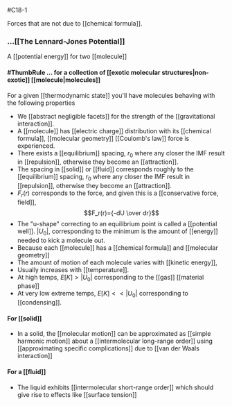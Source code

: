 #C18-1 

Forces that are not due to [[chemical formula]]. 

### ...[[The Lennard-Jones Potential]]
A [[potential energy]] for two [[molecule]]

#### #ThumbRule ... for a collection of [[exotic molecular structures|non-exotic]] [[molecule|molecules]]
For a given [[thermodynamic state]] you'll have molecules behaving with the following properties
- We [[abstract negligible facets]] for the strength of the [[gravitational interaction]].
- A [[molecule]] has [[electric charge]] distribution with its [[chemical formula]], [[molecular geometry]] [[Coulomb's law]] force is experienced.
- There exists a [[equilibrium]] spacing, $r_0$ where any closer the IMF result in [[repulsion]], otherwise they become an [[attraction]].
- The spacing in [[solid]] or [[fluid]] corresponds roughly to the [[equilibrium]] spacing, $r_0$ where any closer the IMF result in [[repulsion]], otherwise they become an [[attraction]].
- $F_r(r)$ corresponds to the force, and given this is a [[conservative force, field]], $$F_r(r)={-dU \over dr}$$
- The "u-shape" correcting to an equilibrium point is called a [[potential well]]. $|U_0|$, corresponding to the minimum is the amount of [[energy]] needed to kick a molecule out.
- Because each [[molecule]] has a [[chemical formula]] and [[molecular geometry]]
- The amount of motion of each molecule varies with [[kinetic energy]],
- Usually increases with [[temperature]].
- At high temps, $E[K] > |U_0|$ corresponding to the [[gas]] [[material phase]]
- At very low extreme temps, $E[K] << |U_0|$ corresponding to [[condensing]].

#### For [[solid]]
- In a solid, the [[molecular motion]] can be approximated as [[simple harmonic motion]] about a [[intermolecular long-range order]] using [[approximating specific complications]] due to [[van der Waals interaction]]

#### For a [[fluid]]
- The liquid exhibits [[intermolecular short-range order]] which should give rise to effects like [[surface tension]]


